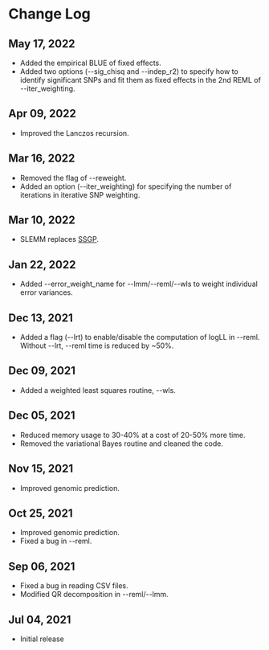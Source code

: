 # Change Log

## May 17, 2022
- Added the empirical BLUE of fixed effects.
- Added two options (--sig_chisq and --indep_r2) to specify how to identify significant SNPs and fit them as fixed effects in the 2nd REML of --iter_weighting.

## Apr 09, 2022
- Improved the Lanczos recursion.

## Mar 16, 2022
- Removed the flag of --reweight.
- Added an option (--iter_weighting) for specifying the number of iterations in iterative SNP weighting. 

## Mar 10, 2022
- SLEMM replaces [SSGP](https://github.com/jiang18/ssgp).

## Jan 22, 2022
- Added --error_weight_name for --lmm/--reml/--wls to weight individual error variances.

## Dec 13, 2021
- Added a flag (--lrt) to enable/disable the computation of logLL in --reml. Without --lrt, --reml time is reduced by ~50%.

## Dec 09, 2021
- Added a weighted least squares routine, --wls.

## Dec 05, 2021
- Reduced memory usage to 30-40% at a cost of 20-50% more time.
- Removed the variational Bayes routine and cleaned the code.

## Nov 15, 2021
- Improved genomic prediction.

## Oct 25, 2021
- Improved genomic prediction.
- Fixed a bug in --reml.

## Sep 06, 2021
- Fixed a bug in reading CSV files.
- Modified QR decomposition in --reml/--lmm.

## Jul 04, 2021
- Initial release
